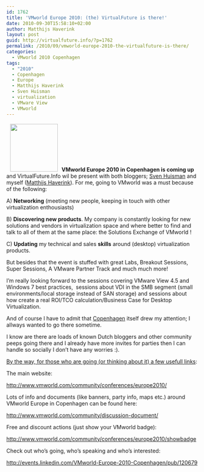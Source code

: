 ```yaml
---
id: 1762
title: 'VMworld Europe 2010: (the) VirtualFuture is there!'
date: 2010-09-30T15:58:10+02:00
author: Matthijs Haverink
layout: post
guid: http://virtualfuture.info/?p=1762
permalink: /2010/09/vmworld-europe-2010-the-virtualfuture-is-there/
categories:
  - VMworld 2010 Copenhagen
tags:
  - "2010"
  - Copenhagen
  - Europe
  - Matthijs Haverink
  - Sven Huisman
  - virtualization
  - VMware View
  - VMworld
---
```

<a href="http://www.vmworld.com/community/conferences/europe2010/" target="_blank"><img class="alignleft size-full wp-image-1763" style="margin: 3px 10px;" title="VMworld Europe 2010 - we're there" src="https://svenhuisman.com/wp-content/uploads/2010/09/vmworld_emeaExSponsors_blue_125x125.gif" alt="" width="125" height="125" /></a>**VMworld Europe 2010 in Copenhagen is coming up** and VirtualFuture.Info wil be present with both bloggers; <a href="http://twitter.com/svenh" target="_blank">Sven Huisman</a> and myself (<a href="http://twitter.com/vf_matt" target="_blank">Matthijs Haverink</a>). For me, going to VMworld was a must because of the following:

A) **Networking** (meeting new people, keeping in touch with other virtualization enthousiasts)

B) **Discovering new products**. My company is constantly looking for new solutions and vendors in virtualization space and where better to find and talk to all of them at the same place: the Solutions Exchange of VMworld !

C) **Updating** my technical and sales **skills** around (desktop) virtualization products.

But besides that the event is stuffed with great Labs, Breakout Sessions, Super Sessions, A VMware Partner Track and much much more!<!--more-->

I’m really looking forward to the sessions covering VMware View 4.5 and Windows 7 best practices,  sessions about VDI in the SMB segment (small environments/local storage instead of SAN storage) and sessions about how create a real ROI/TCO calculation/Business Case for Desktop Virtualization.

And of course I have to admit that <a href="http://www.visitcopenhagen.com/" target="_blank">Copenhagen</a> itself drew my attention; I allways wanted to go there sometime.

I know are there are loads of known Dutch bloggers and other community peeps going there and I already have more invites for parties then I can handle so socially I don’t have any worries :).

<span style="text-decoration: underline;">By the way, for those who are going (or thinking about it) a few usefull links</span>:

The main website:

<http://www.vmworld.com/community/conferences/europe2010/>

Lots of info and documents (like banners, party info, maps etc.) around VMworld Europe in Copenhagen can be found here:

<http://www.vmworld.com/community/discussion-document/>

Free and discount actions (just show your VMworld badge):

<a href="http://www.vmworld.com/community/conferences/europe2010/showbadge" target="_blank">http://www.vmworld.com/community/conferences/europe2010/showbadge</a>

Check out who’s going, who’s speaking and who’s interested:

<http://events.linkedin.com/VMworld-Europe-2010-Copenhagen/pub/120679>